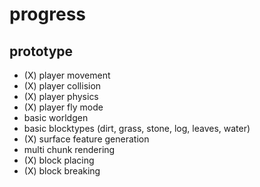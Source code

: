 # progress

## prototype
- (X) player movement
- (X) player collision
- (X) player physics
- (X) player fly mode
- basic worldgen
- basic blocktypes (dirt, grass, stone, log, leaves, water)
- (X) surface feature generation
- multi chunk rendering
- (X) block placing
- (X) block breaking
